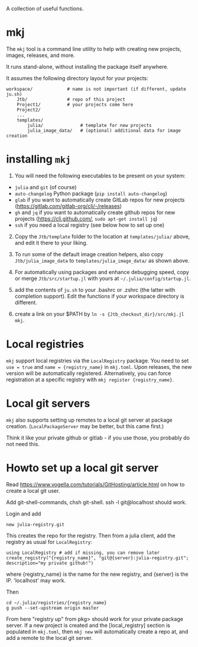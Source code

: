 A collection of useful functions.

# mkj

The `mkj` tool is a command line utility to help with creating new projects, images, releases, and more.

It runs stand-alone, without installing the package itself anywhere.

It assumes the following directory layout for your projects:

```
workspace/             # name is not important (if different, update ju.sh)
    Jtb/               # repo of this project
    Project1/          # your projects come here
    Project2/
    ...
    templates/
        julia/              # template for new projects
        julia_image_data/   # (optional) additional data for image creation
```

# installing `mkj`

1. You will need the following executables to be present on your system:

- `julia` and `git` (of course)
- `auto-changelog` Python package (`pip install auto-changelog`)
- `glab` if you want to automatically create GitLab repos for new projects (https://gitlab.com/gitlab-org/cli/-/releases)
- `gh` and `jq` if you want to automatically create github repos for new projects (https://cli.github.com/, `sudo apt-get install jq`)
- `ssh` if you need a local registry (see below how to set up one)

2. Copy the `Jtb/template` folder to the location at `templates/julia/` above, and edit it there to your liking.

3. To run some of the default image creation helpers, also copy `Jtb/julia_image_data` to
   `templates/julia_image_data/` as shown above.

4. For automatically using packages and enhance debugging speed, copy or merge `Jtb/src/startup.jl` with yours at `~/.julia/config/startup.jl`.

5. add the contents of `ju.sh` to your .bashrc or .zshrc (the latter with completion support). Edit the functions
if your workspace directory is different.

6. create a link on your $PATH by `ln -s {Jtb_checkout_dir}/src/mkj.jl mkj`.

# Local registries

`mkj` support local registries via the `LocalRegistry` package. You need to set `use = true` and `name = {registry_name}` in `mkj.toml`.
Upon releases, the new version will be automatically registered. Alternatively, you can force registration at a specific registry
with `mkj register {registry_name}`.

# Local git servers

`mkj` also supports setting up remotes to a local git server at package creation. (`LocalPackageServer` may be better, but this came first.)

Think it like your private github or gitlab - if you use those, you probably do not need this. 

# Howto set up a local git server

Read https://www.vogella.com/tutorials/GitHosting/article.html on how to create a local git user.

Add git-shell-commands, chsh git-shell. ssh -l git@localhost should work.

Login and add

```
new julia-registry.git
```

This creates the repo for the registry. Then from a julia client, add the registry as usual for `LocalRegistry`:

```
using LocalRegistry # add if missing, you can remove later
create_registry("{registry_name}", "git@{server}:julia-registry.git"; description="my private github!")
```

where {registry_name} is the name for the new registry, and {server} is the IP. 'localhost' may work.

Then 

```
cd ~/.julia/registries/{registry_name}
g push --set-upstream origin master
```

From here "registry up" from pkg> should work for your private package server. If a new project is created and the
[local_registry] section is populated in `mkj.toml`, then `mkj new` will automatically create a repo at, 
and add a remote to the local git server.
